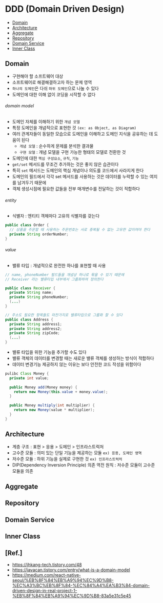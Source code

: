 # DDD (Domain Driven Design)

- [Domain](#domain)
- [Architecture](#architecture)
- [Aggregate](#aggregate)
- [Repository](#repository)
- [Domain Service](#domain-service)
- [Inner Class](#inner-class)
  
## Domain
- 구현해야 할 소프트웨어 대상
- 소프트웨어로 해결해결하고자 하는 문제 영역
- `하나의 도메인`은 다쉬 `하위 도메인`으로 나눌 수 있다
- 도메인에 대한 이해 없이 코딩을 시작할 수 없다
  
###### domain model
- 도메인 자체를 이해하기 위한 `개념 모델`
- 특정 도메인을 개념적으로 표현한 것 `(ex: as Object, as Diagram)`
- 여러 관계자들이 동일한 모습으로 도메인을 이해하고 도메인 지식을 공유하는 데 도움이 된다
  - `개념 모델` : 순수하게 문제를 분석한 결과물
  - `구현 모델` : 개념 모델을 구현 가능한 형태의 모델로 전환한 것  
- 도메인에 대한 `핵심 구성요소`, `규칙`, `기능`
- `get/set` 메서드를 무조건 추가하는 것은 좋지 않은 습관이다
- 특히 `set` 메서드는 도메인의 핵심 개념이나 의도를 코드에서 사라지게 한다
- 도메인의 필드에서 각각 set 메서드를 사용하는 것은 데이터를 누락할 수 있는 여지를 남겨두기 때문에
- 객체 생성시점에 필요한 값들을 전부 매개변수를 전달하는 것이 적합하다

###### entity
- 식별자 : 엔티티 객체마다 고유의 식별자를 갖는다
```java
public class Order {
  // 상품을 주문할 때 사용하는 주문번호는 서로 중복될 수 없는 고유한 값이여야 한다
  private String orderNumber;
}
```
  
###### value
- 밸류 타입 : 개념적으로 완전한 하나를 표현할 때 사용
```java
// name, phoneNumber 필드들을 개념상 하나로 묶을 수 있기 때문에
// Receiver 라는 밸류타입 내부에서 그룹화하여 정의한다

public class Receiver {
  private String name;
  private String phoneNumber;
  (...)
}

// 주소도 필요한 항목들도 마찬가지로 밸류타입으로 그룹화 할 수 있다
public class Address {
  private String address1;
  private String address2;
  private String zipCode;
  (...)
}
```
- 밸류 타입을 위한 기능을 추가할 수도 있다
- 밸류 객체의 데이터를 변경할 때는 새로운 밸류 객체를 생성하는 방식이 적합하다
- 데이터 변경기능 제공하지 않는 이유는 보다 안전한 코드 작성을 위함이다
```java
pulibc Class Money {
  private int value;
  
  public Money add(Money money) {
    return new Money(this.value + money.value);
  }
  
  public Money multiply(int multiplier) {
    return new Money(value * multiplier);
  }
}
```
  
## Architecture
- 계층 구조 : 표현 > 응용 > 도메인 > 인프라스트럭처
- 고수준 모듈 : 의미 있는 단일 기능을 제공하는 모듈 `ex) 응용, 도메인 영역`
- 저수준 모듈 : 하위 기능을 실제로 구현한 것 `ex) 인프라스트럭처`
- DIP(Dependency Inversion Principle) 의존 역전 원칙 : 저수준 모듈이 고수준 모듈을 의존
  
  
  
## Aggregate
## Repository
## Domain Service
## Inner Class
## [Ref.]
  - https://jhkang-tech.tistory.com/48
  - https://javacan.tistory.com/entry/what-is-a-domain-model
  - https://medium.com/react-native-seoul/%EB%8F%84%EB%A9%94%EC%9D%B8-%EC%A3%BC%EB%8F%84-%EC%84%A4%EA%B3%84-domain-driven-design-in-real-project-1-%EB%8F%84%EB%A9%94%EC%9D%B8-83a5e31c5e45
